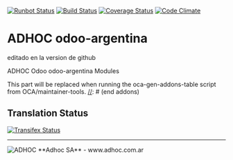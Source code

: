 [![Runbot Status](http://runbot.adhoc.com.ar/runbot/badge/flat/5/8.0.svg)](http://runbot.adhoc.com.ar/runbot/repo/github-com-ingadhoc-odoo-argentina-5)
[![Build Status](https://travis-ci.org/ingadhoc/project.svg?branch=8.0)](https://travis-ci.org/ingadhoc/odoo-argentina)
[![Coverage Status](https://coveralls.io/repos/ingadhoc/odoo-argentina/badge.png?branch=8.0)](https://coveralls.io/r/ingadhoc/odoo-argentina?branch=8.0)
[![Code Climate](https://codeclimate.com/github/ingadhoc/odoo-argentina/badges/gpa.svg)](https://codeclimate.com/github/ingadhoc/odoo-argentina)

# ADHOC odoo-argentina
editado en la version de github

ADHOC Odoo odoo-argentina Modules

[//]: # (addons)
This part will be replaced when running the oca-gen-addons-table script from OCA/maintainer-tools.
[//]: # (end addons)

Translation Status
------------------
[![Transifex Status](https://www.transifex.com/projects/p/ingadhoc-odoo-argentina-8-0/chart/image_png)](https://www.transifex.com/projects/p/ingadhoc-odoo-argentina-8-0)

----

<img alt="ADHOC" src="http://fotos.subefotos.com/83fed853c1e15a8023b86b2b22d6145bo.png" />
**Adhoc SA** - www.adhoc.com.ar
